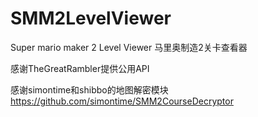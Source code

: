 # SMM2LevelViewer
Super mario maker 2 Level Viewer 马里奥制造2关卡查看器

感谢TheGreatRambler提供公用API

感谢simontime和shibbo的地图解密模块
https://github.com/simontime/SMM2CourseDecryptor

